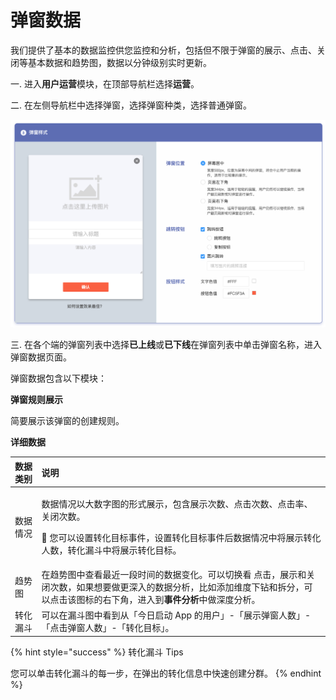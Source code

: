 # 弹窗数据

我们提供了基本的数据监控供您监控和分析，包括但不限于弹窗的展示、点击、关闭等基本数据和趋势图，数据以分钟级别实时更新。

一. 进入**用户运营**模块，在顶部导航栏选择**运营**。

二. 在左侧导航栏中选择弹窗，选择弹窗种类，选择普通弹窗。

![](../../.gitbook/assets/image%20%28218%29.png)

三. 在各个端的弹窗列表中选择**已上线**或**已下线**在弹窗列表中单击弹窗名称，进入弹窗数据页面。

弹窗数据包含以下模块：

**弹窗规则展示**

简要展示该弹窗的创建规则。

**详细数据**

<table>
  <thead>
    <tr>
      <th style="text-align:left">&#x6570;&#x636E;&#x7C7B;&#x522B;</th>
      <th style="text-align:left">&#x8BF4;&#x660E;</th>
    </tr>
  </thead>
  <tbody>
    <tr>
      <td style="text-align:left">&#x6570;&#x636E;&#x60C5;&#x51B5;</td>
      <td style="text-align:left">
        <p>&#x6570;&#x636E;&#x60C5;&#x51B5;&#x4EE5;&#x5927;&#x6570;&#x5B57;&#x56FE;&#x7684;&#x5F62;&#x5F0F;&#x5C55;&#x793A;&#xFF0C;&#x5305;&#x542B;&#x5C55;&#x793A;&#x6B21;&#x6570;&#x3001;&#x70B9;&#x51FB;&#x6B21;&#x6570;&#x3001;&#x70B9;&#x51FB;&#x7387;&#x3001;&#x5173;&#x95ED;&#x6B21;&#x6570;&#x3002;</p>
        <p>&#x1F4D4; &#x60A8;&#x53EF;&#x4EE5;&#x8BBE;&#x7F6E;&#x8F6C;&#x5316;&#x76EE;&#x6807;&#x4E8B;&#x4EF6;&#xFF0C;&#x8BBE;&#x7F6E;&#x8F6C;&#x5316;&#x76EE;&#x6807;&#x4E8B;&#x4EF6;&#x540E;&#x6570;&#x636E;&#x60C5;&#x51B5;&#x4E2D;&#x5C06;&#x5C55;&#x793A;&#x8F6C;&#x5316;&#x4EBA;&#x6570;&#xFF0C;&#x8F6C;&#x5316;&#x6F0F;&#x6597;&#x4E2D;&#x5C06;&#x5C55;&#x793A;&#x8F6C;&#x5316;&#x76EE;&#x6807;&#x3002;</p>
      </td>
    </tr>
    <tr>
      <td style="text-align:left">&#x8D8B;&#x52BF;&#x56FE;</td>
      <td style="text-align:left">&#x5728;&#x8D8B;&#x52BF;&#x56FE;&#x4E2D;&#x67E5;&#x770B;&#x6700;&#x8FD1;&#x4E00;&#x6BB5;&#x65F6;&#x95F4;&#x7684;&#x6570;&#x636E;&#x53D8;&#x5316;&#x3002;&#x53EF;&#x4EE5;&#x5207;&#x6362;&#x770B;
        &#x70B9;&#x51FB;&#xFF0C;&#x5C55;&#x793A;&#x548C;&#x5173;&#x95ED;&#x6B21;&#x6570;&#xFF0C;&#x5982;&#x679C;&#x60F3;&#x8981;&#x505A;&#x66F4;&#x6DF1;&#x5165;&#x7684;&#x6570;&#x636E;&#x5206;&#x6790;&#xFF0C;&#x6BD4;&#x5982;&#x6DFB;&#x52A0;&#x7EF4;&#x5EA6;&#x4E0B;&#x94BB;&#x548C;&#x62C6;&#x5206;&#xFF0C;&#x53EF;&#x4EE5;&#x70B9;&#x51FB;&#x8BE5;&#x56FE;&#x6807;&#x7684;&#x53F3;&#x4E0B;&#x89D2;&#xFF0C;&#x8FDB;&#x5165;&#x5230;<b>&#x4E8B;&#x4EF6;&#x5206;&#x6790;</b>&#x4E2D;&#x505A;&#x6DF1;&#x5EA6;&#x5206;&#x6790;&#x3002;</td>
    </tr>
    <tr>
      <td style="text-align:left">&#x8F6C;&#x5316;&#x6F0F;&#x6597;</td>
      <td style="text-align:left">&#x53EF;&#x4EE5;&#x5728;&#x6F0F;&#x6597;&#x56FE;&#x4E2D;&#x770B;&#x5230;&#x4ECE;&#x300C;&#x4ECA;&#x65E5;&#x542F;&#x52A8;
        App &#x7684;&#x7528;&#x6237;&#x300D;-&#x300C;&#x5C55;&#x793A;&#x5F39;&#x7A97;&#x4EBA;&#x6570;&#x300D;-
        &#x300C;&#x70B9;&#x51FB;&#x5F39;&#x7A97;&#x4EBA;&#x6570;&#x300D;-&#x300C;&#x8F6C;&#x5316;&#x76EE;&#x6807;&#x300D;&#x3002;</td>
    </tr>
  </tbody>
</table>{% hint style="success" %}
转化漏斗 Tips

您可以单击转化漏斗的每一步，在弹出的转化信息中快速创建分群。
{% endhint %}

